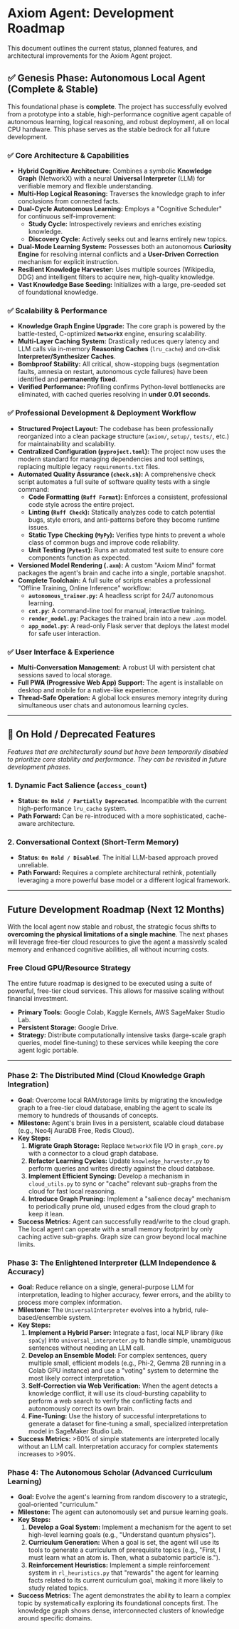# Axiom Agent: Development Roadmap

This document outlines the current status, planned features, and architectural improvements for the Axiom Agent project.

## ✅ Genesis Phase: Autonomous Local Agent (Complete & Stable)

This foundational phase is **complete**. The project has successfully evolved from a prototype into a stable, high-performance cognitive agent capable of autonomous learning, logical reasoning, and robust deployment, all on local CPU hardware. This phase serves as the stable bedrock for all future development.

### ✅ **Core Architecture & Capabilities**
- **Hybrid Cognitive Architecture:** Combines a symbolic **Knowledge Graph** (NetworkX) with a neural **Universal Interpreter** (LLM) for verifiable memory and flexible understanding.
- **Multi-Hop Logical Reasoning:** Traverses the knowledge graph to infer conclusions from connected facts.
- **Dual-Cycle Autonomous Learning:** Employs a "Cognitive Scheduler" for continuous self-improvement:
    - **Study Cycle:** Introspectively reviews and enriches existing knowledge.
    - **Discovery Cycle:** Actively seeks out and learns entirely new topics.
- **Dual-Mode Learning System:** Possesses both an autonomous **Curiosity Engine** for resolving internal conflicts and a **User-Driven Correction** mechanism for explicit instruction.
- **Resilient Knowledge Harvester:** Uses multiple sources (Wikipedia, DDG) and intelligent filters to acquire new, high-quality knowledge.
- **Vast Knowledge Base Seeding:** Initializes with a large, pre-seeded set of foundational knowledge.

### ✅ **Scalability & Performance**
- **Knowledge Graph Engine Upgrade:** The core graph is powered by the battle-tested, C-optimized **`NetworkX`** engine, ensuring scalability.
- **Multi-Layer Caching System:** Drastically reduces query latency and LLM calls via in-memory **Reasoning Caches** (`lru_cache`) and on-disk **Interpreter/Synthesizer Caches**.
- **Bombproof Stability:** All critical, show-stopping bugs (segmentation faults, amnesia on restart, autonomous cycle failures) have been identified and **permanently fixed**.
- **Verified Performance:** Profiling confirms Python-level bottlenecks are eliminated, with cached queries resolving in **under 0.01 seconds**.

### ✅ **Professional Development & Deployment Workflow**
- **Structured Project Layout:** The codebase has been professionally reorganized into a clean package structure (`axiom/`, `setup/`, `tests/`, etc.) for maintainability and scalability.
- **Centralized Configuration (`pyproject.toml`):** The project now uses the modern standard for managing dependencies and tool settings, replacing multiple legacy `requirements.txt` files.
- **Automated Quality Assurance (`check.sh`):** A comprehensive check script automates a full suite of software quality tests with a single command:
    - **Code Formatting (`Ruff Format`):** Enforces a consistent, professional code style across the entire project.
    - **Linting (`Ruff Check`):** Statically analyzes code to catch potential bugs, style errors, and anti-patterns before they become runtime issues.
    - **Static Type Checking (`MyPy`):** Verifies type hints to prevent a whole class of common bugs and improve code reliability.
    - **Unit Testing (`Pytest`):** Runs an automated test suite to ensure core components function as expected.
- **Versioned Model Rendering (`.axm`):** A custom "Axiom Mind" format packages the agent's brain and cache into a single, portable snapshot.
- **Complete Toolchain:** A full suite of scripts enables a professional "Offline Training, Online Inference" workflow:
    - **`autonomous_trainer.py`:** A headless script for 24/7 autonomous learning.
    - **`cnt.py`:** A command-line tool for manual, interactive training.
    - **`render_model.py`:** Packages the trained brain into a new `.axm` model.
    - **`app_model.py`:** A read-only Flask server that deploys the latest model for safe user interaction.

### ✅ **User Interface & Experience**
- **Multi-Conversation Management:** A robust UI with persistent chat sessions saved to local storage.
- **Full PWA (Progressive Web App) Support:** The agent is installable on desktop and mobile for a native-like experience.
- **Thread-Safe Operation:** A global lock ensures memory integrity during simultaneous user chats and autonomous learning cycles.

---

## 🛑 On Hold / Deprecated Features

*Features that are architecturally sound but have been temporarily disabled to prioritize core stability and performance. They can be revisited in future development phases.*

### 1. Dynamic Fact Salience (`access_count`)
- **Status:** **`On Hold / Partially Deprecated`**. Incompatible with the current high-performance `lru_cache` system.
- **Path Forward:** Can be re-introduced with a more sophisticated, cache-aware architecture.

### 2. Conversational Context (Short-Term Memory)
- **Status:** **`On Hold / Disabled`**. The initial LLM-based approach proved unreliable.
- **Path Forward:** Requires a complete architectural rethink, potentially leveraging a more powerful base model or a different logical framework.

---

## Future Development Roadmap (Next 12 Months)

With the local agent now stable and robust, the strategic focus shifts to **overcoming the physical limitations of a single machine**. The next phases will leverage free-tier cloud resources to give the agent a massively scaled memory and enhanced cognitive abilities, all without incurring costs.

### Free Cloud GPU/Resource Strategy

The entire future roadmap is designed to be executed using a suite of powerful, free-tier cloud services. This allows for massive scaling without financial investment.
- **Primary Tools:** Google Colab, Kaggle Kernels, AWS SageMaker Studio Lab.
- **Persistent Storage:** Google Drive.
- **Strategy:** Distribute computationally intensive tasks (large-scale graph queries, model fine-tuning) to these services while keeping the core agent logic portable.

---

### **Phase 2: The Distributed Mind (Cloud Knowledge Graph Integration)**
- **Goal:** Overcome local RAM/storage limits by migrating the knowledge graph to a free-tier cloud database, enabling the agent to scale its memory to hundreds of thousands of concepts.
- **Milestone:** Agent's brain lives in a persistent, scalable cloud database (e.g., Neo4j AuraDB Free, Redis Cloud).
- **Key Steps:**
    1.  **Migrate Graph Storage:** Replace `NetworkX` file I/O in `graph_core.py` with a connector to a cloud graph database.
    2.  **Refactor Learning Cycles:** Update `knowledge_harvester.py` to perform queries and writes directly against the cloud database.
    3.  **Implement Efficient Syncing:** Develop a mechanism in `cloud_utils.py` to sync or "cache" relevant sub-graphs from the cloud for fast local reasoning.
    4.  **Introduce Graph Pruning:** Implement a "salience decay" mechanism to periodically prune old, unused edges from the cloud graph to keep it lean.
- **Success Metrics:** Agent can successfully read/write to the cloud graph. The local agent can operate with a small memory footprint by only caching active sub-graphs. Graph size can grow beyond local machine limits.

### **Phase 3: The Enlightened Interpreter (LLM Independence & Accuracy)**
- **Goal:** Reduce reliance on a single, general-purpose LLM for interpretation, leading to higher accuracy, fewer errors, and the ability to process more complex information.
- **Milestone:** The `UniversalInterpreter` evolves into a hybrid, rule-based/ensemble system.
- **Key Steps:**
    1.  **Implement a Hybrid Parser:** Integrate a fast, local NLP library (like `spaCy`) into `universal_interpreter.py` to handle simple, unambiguous sentences without needing an LLM call.
    2.  **Develop an Ensemble Model:** For complex sentences, query multiple small, efficient models (e.g., Phi-2, Gemma 2B running in a Colab GPU instance) and use a "voting" system to determine the most likely correct interpretation.
    3.  **Self-Correction via Web Verification:** When the agent detects a knowledge conflict, it will use its cloud-bursting capability to perform a web search to verify the conflicting facts and autonomously correct its own brain.
    4.  **Fine-Tuning:** Use the history of successful interpretations to generate a dataset for fine-tuning a small, specialized interpretation model in SageMaker Studio Lab.
- **Success Metrics:** >60% of simple statements are interpreted locally without an LLM call. Interpretation accuracy for complex statements increases to >90%.

### **Phase 4: The Autonomous Scholar (Advanced Curriculum Learning)**
- **Goal:** Evolve the agent's learning from random discovery to a strategic, goal-oriented "curriculum."
- **Milestone:** The agent can autonomously set and pursue learning goals.
- **Key Steps:**
    1.  **Develop a Goal System:** Implement a mechanism for the agent to set high-level learning goals (e.g., "Understand quantum physics").
    2.  **Curriculum Generation:** When a goal is set, the agent will use its tools to generate a curriculum of prerequisite topics (e.g., "First, I must learn what an atom is. Then, what a subatomic particle is.").
    3.  **Reinforcement Heuristics:** Implement a simple reinforcement system in `rl_heuristics.py` that "rewards" the agent for learning facts related to its current curriculum goal, making it more likely to study related topics.
- **Success Metrics:** The agent demonstrates the ability to learn a complex topic by systematically exploring its foundational concepts first. The knowledge graph shows dense, interconnected clusters of knowledge around specific domains.
